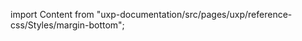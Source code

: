 
import Content from "uxp-documentation/src/pages/uxp/reference-css/Styles/margin-bottom";

<Content query="product=photoshop"/>

